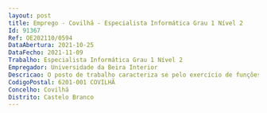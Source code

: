 ```yaml
--- 
layout: post
title: Emprego - Covilhã - Especialista Informática Grau 1 Nível 2
Id: 91367
Ref: OE202110/0594
DataAbertura: 2021-10-25
DataFecho: 2021-11-09
Trabalho: Especialista Informática Grau 1 Nível 2
Empregador: Universidade da Beira Interior
Descricao: O posto de trabalho caracteriza se pelo exercício de funções de conceção e aplicação na Àrea  de Sistemas e Desenvolvimento a que incumbem predominantemente as tarefas que se passa a enunciar Planear, conceber, desenvolver e manter aplicações, em resposta a necessidades transversais identificadas na estrutura da Universidade, cuja concretização esteja a cargo dos SI   Assegurar o desenvolvimento e testes das aplicações de acordo com as normas técnicas internas e as melhores práticas do mercado de sistemas tecnologias de informação   Garantir a administração de bases de dados transversais à Universidade   Manter atualizadas e assegurar a evolução das arquiteturas internas de tecnologias de informação   Assegurar a gestão de projetos de reformulação e reengenharia de processos nos sistemas de informação   Executar as ações necessárias para uma eficaz gestão de alterações de acessos e dados ao nível dos sistemas de informação   Garantir a integração dos sistemas de informação desenvolvidos pelos SI com as aplicações adquiridas a entidades externas   Garantir a manutenção, ou desenvolvimento de novas funcionalidades, de aplicações adquiridas a entidades externas, sempre que seja exequível   Monitorizar e gerir a qualidade das atividades desenvolvidas.
CodigoPostal: 6201-001 COVILHÃ
Concelho: Covilhã
Distrito: Castelo Branco
--- 
```

